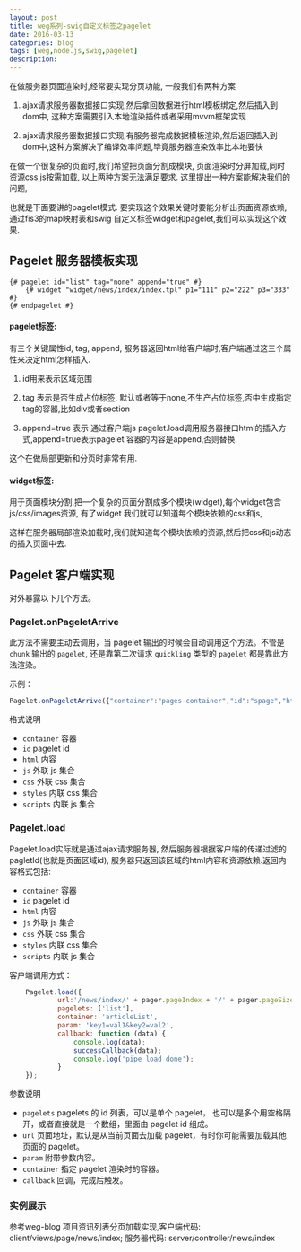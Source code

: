 ```yaml
---
layout: post
title: weg系列-swig自定义标签之pagelet
date: 2016-03-13
categories: blog
tags: [weg,node.js,swig,pagelet]
description: 
---
```



在做服务器页面渲染时,经常要实现分页功能, 一般我们有两种方案

1. ajax请求服务器数据接口实现,然后拿回数据进行html模板绑定,然后插入到dom中, 这种方案需要引入本地渲染插件或者采用mvvm框架实现

2. ajax请求服务器数据接口实现,有服务器完成数据模板渲染,然后返回插入到dom中,这种方案解决了编译效率问题,毕竟服务器渲染效率比本地要快

在做一个很复杂的页面时,我们希望把页面分割成模块, 页面渲染时分屏加载,同时资源css,js按需加载, 以上两种方案无法满足要求. 这里提出一种方案能解决我们的问题,

也就是下面要讲的pagelet模式. 要实现这个效果关键时要能分析出页面资源依赖, 通过fis3的map映射表和swig 自定义标签widget和pagelet,我们可以实现这个效果.


## Pagelet 服务器模板实现

    {# pagelet id="list" tag="none" append="true" #}
        {# widget "widget/news/index/index.tpl" p1="111" p2="222" p3="333" #}
    {# endpagelet #}

#### pagelet标签:

有三个关键属性id, tag, append, 服务器返回html给客户端时,客户端通过这三个属性来决定html怎样插入.

  1. id用来表示区域范围
  
  2. tag 表示是否生成占位标签, 默认或者等于none,不生产占位标签,否中生成指定tag的容器,比如div或者section
  
  3. append=true 表示 通过客户端js pagelet.load调用服务器接口html的插入方式,append=true表示pagelet 容器的内容是append,否则替换.
  
  这个在做局部更新和分页时非常有用.
  
#### widget标签: 

用于页面模块分割,把一个复杂的页面分割成多个模块(widget),每个widget包含js/css/images资源, 有了widget 我们就可以知道每个模块依赖的css和js,

这样在服务器局部渲染加载时,我们就知道每个模块依赖的资源,然后把css和js动态的插入页面中去.
  

## Pagelet 客户端实现


对外暴露以下几个方法。

### Pagelet.onPageletArrive

此方法不需要主动去调用，当 pagelet 输出的时候会自动调用这个方法。不管是 `chunk` 输出的 `pagelet`, 还是靠第二次请求 `quickling` 类型的 `pagelet` 都是靠此方法渲染。

示例：

```javascript
Pagelet.onPageletArrive({"container":"pages-container","id":"spage","html":"contact us","js":[],"css":[],"styles":[],"scripts":[]});
```

格式说明 

* `container` 容器
* `id` pagelet id
* `html` 内容
* `js` 外联 js 集合
* `css` 外联 css 集合
* `styles` 内联 css 集合
* `scripts` 内联 js 集合

### Pagelet.load 

Pagelet.load实际就是通过ajax请求服务器, 然后服务器根据客户端的传递过滤的pagletId(也就是页面区域id), 服务器只返回该区域的html内容和资源依赖.返回内容格式包括:

* `container` 容器
* `id` pagelet id
* `html` 内容
* `js` 外联 js 集合
* `css` 外联 css 集合
* `styles` 内联 css 集合
* `scripts` 内联 js 集合

    
客户端调用方式：

```javascript
    Pagelet.load({
            url:'/news/index/' + pager.pageIndex + '/' + pager.pageSize,
            pagelets: ['list'],
            container: 'articleList',
            param: 'key1=val1&key2=val2',
            callback: function (data) {
                console.log(data);
                successCallback(data);
                console.log('pipe load done');
            }
    });
```

参数说明

* `pagelets` pagelets 的 id 列表，可以是单个 pagelet， 也可以是多个用空格隔开，或者直接就是一个数组，里面由 pagelet id 组成。
* `url` 页面地址，默认是从当前页面去加载 pagelet，有时你可能需要加载其他页面的 pagelet。
* `param` 附带参数内容。
* `container` 指定 pagelet 渲染时的容器。
* `callback` 回调，完成后触发。

### 实例展示

参考weg-blog 项目资讯列表分页加载实现,客户端代码: client/views/page/news/index;   服务器代码: server/controller/news/index
